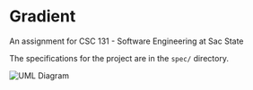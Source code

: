 
# Gradient

An assignment for CSC 131 - Software Engineering at Sac State

The specifications for the project are in the `spec/` directory.

![UML Diagram](https://gitlab.com/mdorst/gradient/blob/master/spec/EngineeringDesign_Gradient.jpg)
